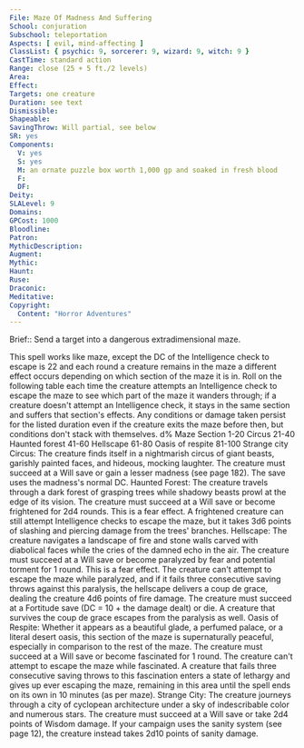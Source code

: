 ```yaml
---
File: Maze Of Madness And Suffering
School: conjuration
Subschool: teleportation
Aspects: [ evil, mind-affecting ]
ClassList: { psychic: 9, sorcerer: 9, wizard: 9, witch: 9 }
CastTime: standard action
Range: close (25 + 5 ft./2 levels)
Area: 
Effect: 
Targets: one creature
Duration: see text
Dismissible: 
Shapeable: 
SavingThrow: Will partial, see below
SR: yes
Components:
  V: yes
  S: yes
  M: an ornate puzzle box worth 1,000 gp and soaked in fresh blood
  F: 
  DF: 
Deity: 
SLALevel: 9
Domains: 
GPCost: 1000
Bloodline: 
Patron: 
MythicDescription: 
Augment: 
Mythic: 
Haunt: 
Ruse: 
Draconic: 
Meditative: 
Copyright:
  Content: "Horror Adventures"
---
```

Brief:: Send a target into a dangerous extradimensional maze.

This spell works like maze, except the DC of the Intelligence check to escape is 22 and each round a creature remains in the maze a different effect occurs depending on which section of the maze it is in. Roll on the following table each time the creature attempts an Intelligence check to escape the maze to see which part of the maze it wanders through; if a creature doesn't attempt an Intelligence check, it stays in the same section and suffers that section's effects. Any conditions or damage taken persist for the listed duration even if the creature exits the maze before then, but conditions don't stack with themselves.  d% Maze Section  1-20 Circus  21-40 Haunted forest  41-60 Hellscape  61-80 Oasis of respite  81-100 Strange city  Circus: The creature finds itself in a nightmarish circus of giant beasts, garishly painted faces, and hideous, mocking laughter. The creature must succeed at a Will save or gain a lesser madness (see page 182). The save uses the madness's normal DC.  Haunted Forest: The creature travels through a dark forest of grasping trees while shadowy beasts prowl at the edge of its vision. The creature must succeed at a Will save or become frightened for 2d4 rounds. This is a fear effect. A frightened creature can still attempt Intelligence checks to escape the maze, but it takes 3d6 points of slashing and piercing damage from the trees' branches.  Hellscape: The creature navigates a landscape of fire and stone walls carved with diabolical faces while the cries of the damned echo in the air. The creature must succeed at a Will save or become paralyzed by fear and potential torment for 1 round. This is a  fear effect. The creature can't attempt to escape the maze while paralyzed, and if it fails three consecutive saving throws against this paralysis, the hellscape delivers a coup de grace, dealing the creature 4d6 points of fire damage. The creature must succeed at a Fortitude save (DC = 10 + the damage dealt) or die. A creature that survives the coup de grace escapes from the paralysis as well.  Oasis of Respite: Whether it appears as a beautiful glade, a perfumed palace, or a literal desert oasis, this section of the maze is supernaturally peaceful, especially in comparison to the rest of the maze. The creature must succeed at a Will save or become fascinated for 1 round. The creature can't attempt to escape the maze while fascinated. A creature that fails three consecutive saving throws to this fascination enters a state of lethargy and gives up ever escaping the maze, remaining in this area until the spell ends on its own in 10 minutes (as per maze).  Strange City: The creature journeys through a city of cyclopean architecture under a sky of indescribable color and numerous stars. The creature must succeed at a Will save or take 2d4 points of Wisdom damage. If your campaign uses the sanity system (see page 12), the creature instead takes 2d10 points of sanity damage.
